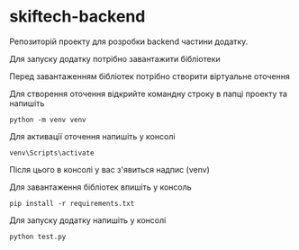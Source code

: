 # skiftech-backend
Репозиторій проекту для розробки backend частини додатку.

Для запуску додатку потрібно завантажити бібліотеки

Перед завантаженням бібліотек потрібно створити віртуальне оточення

Для створення оточення відкрийте командну строку в папці проекту та напишіть
```
python -m venv venv
```
Для активації оточення напишіть у консолі
```
venv\Scripts\activate
```
Після цього в консолі у вас з'явиться надпис (venv)

Для завантаження бібліотек впишіть у консоль
```
pip install -r requirements.txt
```
Для запуску додатку напишіть у консолі
```
python test.py
```
